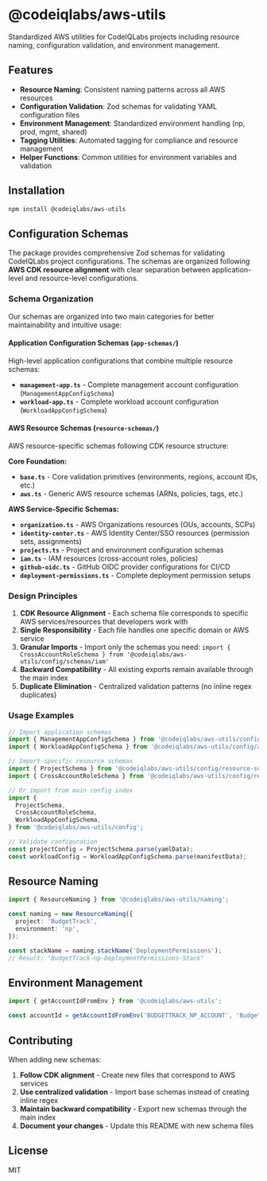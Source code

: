 # @codeiqlabs/aws-utils

Standardized AWS utilities for CodeIQLabs projects including resource naming, configuration
validation, and environment management.

## Features

- **Resource Naming**: Consistent naming patterns across all AWS resources
- **Configuration Validation**: Zod schemas for validating YAML configuration files
- **Environment Management**: Standardized environment handling (np, prod, mgmt, shared)
- **Tagging Utilities**: Automated tagging for compliance and resource management
- **Helper Functions**: Common utilities for environment variables and validation

## Installation

```bash
npm install @codeiqlabs/aws-utils
```

## Configuration Schemas

The package provides comprehensive Zod schemas for validating CodeIQLabs project configurations. The
schemas are organized following **AWS CDK resource alignment** with clear separation between
application-level and resource-level configurations.

### Schema Organization

Our schemas are organized into two main categories for better maintainability and intuitive usage:

#### Application Configuration Schemas (`app-schemas/`)

High-level application configurations that combine multiple resource schemas:

- **`management-app.ts`** - Complete management account configuration (`ManagementAppConfigSchema`)
- **`workload-app.ts`** - Complete workload account configuration (`WorkloadAppConfigSchema`)

#### AWS Resource Schemas (`resource-schemas/`)

AWS resource-specific schemas following CDK resource structure:

**Core Foundation:**

- **`base.ts`** - Core validation primitives (environments, regions, account IDs, etc.)
- **`aws.ts`** - Generic AWS resource schemas (ARNs, policies, tags, etc.)

**AWS Service-Specific Schemas:**

- **`organization.ts`** - AWS Organizations resources (OUs, accounts, SCPs)
- **`identity-center.ts`** - AWS Identity Center/SSO resources (permission sets, assignments)
- **`projects.ts`** - Project and environment configuration schemas
- **`iam.ts`** - IAM resources (cross-account roles, policies)
- **`github-oidc.ts`** - GitHub OIDC provider configurations for CI/CD
- **`deployment-permissions.ts`** - Complete deployment permission setups

### Design Principles

1. **CDK Resource Alignment** - Each schema file corresponds to specific AWS services/resources that
   developers work with
2. **Single Responsibility** - Each file handles one specific domain or AWS service
3. **Granular Imports** - Import only the schemas you need:
   `import { CrossAccountRoleSchema } from '@codeiqlabs/aws-utils/config/schemas/iam'`
4. **Backward Compatibility** - All existing exports remain available through the main index
5. **Duplicate Elimination** - Centralized validation patterns (no inline regex duplicates)

### Usage Examples

```typescript
// Import application schemas
import { ManagementAppConfigSchema } from '@codeiqlabs/aws-utils/config/app-schemas/management-app';
import { WorkloadAppConfigSchema } from '@codeiqlabs/aws-utils/config/app-schemas/workload-app';

// Import specific resource schemas
import { ProjectSchema } from '@codeiqlabs/aws-utils/config/resource-schemas/projects';
import { CrossAccountRoleSchema } from '@codeiqlabs/aws-utils/config/resource-schemas/iam';

// Or import from main config index
import {
  ProjectSchema,
  CrossAccountRoleSchema,
  WorkloadAppConfigSchema,
} from '@codeiqlabs/aws-utils/config';

// Validate configuration
const projectConfig = ProjectSchema.parse(yamlData);
const workloadConfig = WorkloadAppConfigSchema.parse(manifestData);
```

## Resource Naming

```typescript
import { ResourceNaming } from '@codeiqlabs/aws-utils/naming';

const naming = new ResourceNaming({
  project: 'BudgetTrack',
  environment: 'np',
});

const stackName = naming.stackName('DeploymentPermissions');
// Result: "BudgetTrack-np-DeploymentPermissions-Stack"
```

## Environment Management

```typescript
import { getAccountIdFromEnv } from '@codeiqlabs/aws-utils';

const accountId = getAccountIdFromEnv('BUDGETTRACK_NP_ACCOUNT', 'BudgetTrack NP');
```

## Contributing

When adding new schemas:

1. **Follow CDK alignment** - Create new files that correspond to AWS services
2. **Use centralized validation** - Import base schemas instead of creating inline regex
3. **Maintain backward compatibility** - Export new schemas through the main index
4. **Document your changes** - Update this README with new schema files

## License

MIT
